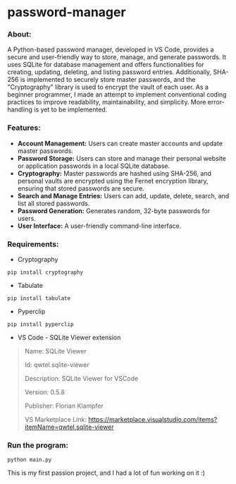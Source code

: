# password-manager

### About:
A Python-based password manager, developed in VS Code, provides a secure and user-friendly way to store, manage, and generate passwords. It uses SQLite for database management and offers functionalities for creating, updating, deleting, and listing password entries. Additionally, SHA-256 is implemented to securely store master passwords, and the "Cryptography" library is used to encrypt the vault of each user. As a beginner programmer, I made an attempt to implement conventional coding practices to improve readability, maintainability, and simplicity. More error-handling is yet to be implemented.

### Features:
- **Account Management:** Users can create master accounts and update master passwords.
- **Password Storage:** Users can store and manage their personal website or application passwords in a local SQLite database.
- **Cryptography:** Master passwords are hashed using SHA-256, and personal vaults are encrypted using the Fernet encryption library, ensuring that stored passwords are secure.
- **Search and Manage Entries:** Users can add, update, delete, search, and list all stored passwords.
- **Password Generation:** Generates random, 32-byte passwords for users.
- **User Interface:** A user-friendly command-line interface.

### Requirements:

- Cryptography
```
pip install cryptography
```
- Tabulate
```
pip install tabulate
```
- Pyperclip
```
pip install pyperclip
```

- VS Code - SQLite  Viewer extension
>Name: SQLite Viewer
>
>Id: qwtel.sqlite-viewer
>
>Description: SQLite Viewer for VSCode
>
>Version: 0.5.8
>
>Publisher: Florian Klampfer
>
>VS Marketplace Link: https://marketplace.visualstudio.com/items?itemName=qwtel.sqlite-viewer

### Run the program:
```
python main.py
```

This is my first passion project, and I had a lot of fun working on it :)
